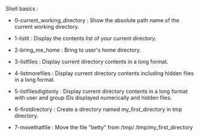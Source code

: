 Shell basics :

- 0-current_working_directory : Show the absolute path name of the current working directory.

- 1-listit : Display the contents list of your current directory.

- 2-bring_me_home : Bring to user's home directory.

- 3-listfiles : Display current directory contents in a long format.

- 4-listmorefiles : Display current directory contents including hidden files in a long format.

- 5-listfilesdigitonly : Display current directory contents in a long format with user and group IDs displayed numerically and hidden files.

- 6-firstdirectory : Create a directory named my_first_directory in tmp directory.

- 7-movethatfile : Move the file "betty" from /tmp/ /tmp/my_first_directory
